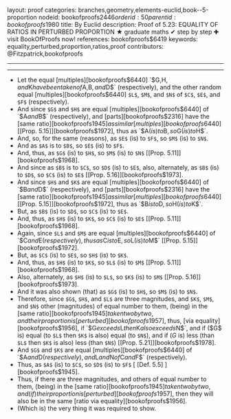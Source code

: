 layout: proof
categories: branches,geometry,elements-euclid,book--5-proportion
nodeid: bookofproofs$2446
orderid: 50
parentid: bookofproofs$1980
title: By Euclid
description:  Proof of 5.23: EQUALITY OF RATIOS IN PERTURBED PROPORTION &#9733; graduate maths &#10004; step by step &#10010; visit BookOfProofs now!
references: bookofproofs$6419
keywords: equality,perturbed,proportion,ratios,proof
contributors: @Fitzpatrick,bookofproofs

---


---



* Let the equal [multiples][bookofproofs$6440] `$G$`, `$H$`, and `$K$` have been taken of `$A$`, `$B$`, and `$D$` (respectively), and the other random equal [multiples][bookofproofs$6440] `$L$`, `$M$`, and `$N$` of `$C$`, `$E$`, and `$F$` (respectively).
* And since `$G$` and `$H$` are equal [multiples][bookofproofs$6440] of `$A$` and `$B$` (respectively), and [parts][bookofproofs$2316] have the [same ratio][bookofproofs$1945] as similar [multiples][bookofproofs$6440] [[Prop. 5.15]][bookofproofs$1972], thus as `$A$` (is) to `$B$`, so `$G$` (is) to `$H$`.
* And, so, for the same (reasons), as `$E$` (is) to `$F$`, so `$M$` (is) to `$N$`.
* And as `$A$` is to `$B$`, so `$E$` (is) to `$F$`.
* And, thus, as `$G$` (is) to `$H$`, so `$M$` (is) to `$N$` [[Prop. 5.11]][bookofproofs$1968].
* And since as `$B$` is to `$C$`, so `$D$` (is) to `$E$`, also, alternately, as `$B$` (is) to `$D$`, so `$C$` (is) to `$E$` [[Prop. 5.16]][bookofproofs$1973].
* And since `$H$` and `$K$` are equal [multiples][bookofproofs$6440] of `$B$` and `$D$` (respectively), and [parts][bookofproofs$2316] have the [same ratio][bookofproofs$1945] as similar [multiples][bookofproofs$6440] [[Prop. 5.15]][bookofproofs$1972], thus as `$B$` is to `$D$`, so `$H$` (is) to `$K$`.
* But, as `$B$` (is) to `$D$`, so `$C$` (is) to `$E$`.
* And, thus, as `$H$` (is) to `$K$`, so `$C$` (is) to `$E$` [[Prop. 5.11]][bookofproofs$1968].
* Again, since `$L$` and `$M$` are equal [multiples][bookofproofs$6440] of `$C$` and `$E$` (respectively), thus as `$C$` is to `$E$`, so `$L$` (is) to `$M$` [[Prop. 5.15]][bookofproofs$1972].
* But, as `$C$` (is) to `$E$`, so `$H$` (is) to `$K$`.
* And, thus, as `$H$` (is) to `$K$`, so `$L$` (is) to `$M$` [[Prop. 5.11]][bookofproofs$1968].
* Also, alternately, as `$H$` (is) to `$L$`, so `$K$` (is) to `$M$` [[Prop. 5.16]][bookofproofs$1973].
* And it was also shown (that) as `$G$` (is) to `$H$`, so `$M$` (is) to `$N$`.
* Therefore, since `$G$`, `$H$`, and `$L$` are three magnitudes, and `$K$`, `$M$`, and `$N$` other (magnitudes) of equal number to them, (being) in the [same ratio][bookofproofs$1945] taken two by two, and their proportion is [perturbed][bookofproofs$1957], thus, [via equality][bookofproofs$1956], if `$G$` exceeds `$L$` then `$K$` also exceeds `$N$`, and if ($G$ is) equal (to `$L$` then `$K$` is also) equal (to `$N$`), and if ($G$ is) less (than `$L$` then `$K$` is also) less (than `$N$`) [[Prop. 5.21]][bookofproofs$1978].
* And `$G$` and `$K$` are equal [multiples][bookofproofs$6440] of `$A$` and `$D$` (respectively), and `$L$` and `$N$` of `$C$` and `$F$` (respectively).
* Thus, as `$A$` (is) to `$C$`, so `$D$` (is) to `$F$` [ [Def. 5.5] ][bookofproofs$1945].
* Thus, if there are three magnitudes, and others of equal number to them, (being) in the [same ratio][bookofproofs$1945] taken two by two, and (if) their proportion is [perturbed][bookofproofs$1957], then they will also be in the same [ratio via equality][bookofproofs$1956].
* (Which is) the very thing it was required to show.
